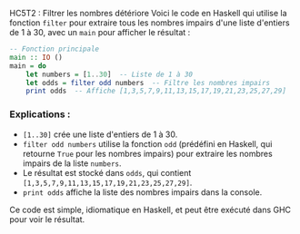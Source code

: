 HC5T2 : Filtrer les nombres détériore
Voici le code en Haskell qui utilise la fonction `filter` pour extraire tous les nombres impairs d'une liste d'entiers de 1 à 30, avec un `main` pour afficher le résultat :

```haskell
-- Fonction principale
main :: IO ()
main = do
    let numbers = [1..30]  -- Liste de 1 à 30
    let odds = filter odd numbers  -- Filtre les nombres impairs
    print odds  -- Affiche [1,3,5,7,9,11,13,15,17,19,21,23,25,27,29]
```

### Explications :
- `[1..30]` crée une liste d'entiers de 1 à 30.
- `filter odd numbers` utilise la fonction `odd` (prédéfini en Haskell, qui retourne `True` pour les nombres impairs) pour extraire les nombres impairs de la liste `numbers`.
- Le résultat est stocké dans `odds`, qui contient `[1,3,5,7,9,11,13,15,17,19,21,23,25,27,29]`.
- `print odds` affiche la liste des nombres impairs dans la console.

Ce code est simple, idiomatique en Haskell, et peut être exécuté dans GHC pour voir le résultat.
